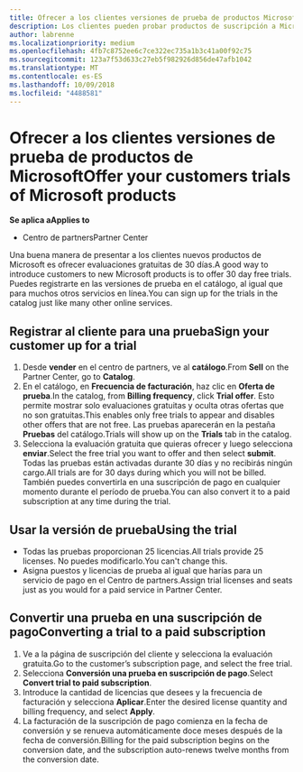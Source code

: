 ```yaml
---
title: Ofrecer a los clientes versiones de prueba de productos Microsoft | Centro de partners
description: Los clientes pueden probar productos de suscripción a Microsoft durante 30 días.
author: labrenne
ms.localizationpriority: medium
ms.openlocfilehash: 4fb7c8752ee6c7ce322ec735a1b3c41a00f92c75
ms.sourcegitcommit: 123a7f53d633c27eb5f982926d856de47afb1042
ms.translationtype: MT
ms.contentlocale: es-ES
ms.lasthandoff: 10/09/2018
ms.locfileid: "4488581"
---
```

# <a name="offer-your-customers-trials-of-microsoft-products"></a><span data-ttu-id="184b5-103">Ofrecer a los clientes versiones de prueba de productos de Microsoft</span><span class="sxs-lookup"><span data-stu-id="184b5-103">Offer your customers trials of Microsoft products</span></span>

**<span data-ttu-id="184b5-104">Se aplica a</span><span class="sxs-lookup"><span data-stu-id="184b5-104">Applies to</span></span>**

-  <span data-ttu-id="184b5-105">Centro de partners</span><span class="sxs-lookup"><span data-stu-id="184b5-105">Partner Center</span></span>

<span data-ttu-id="184b5-106">Una buena manera de presentar a los clientes nuevos productos de Microsoft es ofrecer evaluaciones gratuitas de 30 días.</span><span class="sxs-lookup"><span data-stu-id="184b5-106">A good way to introduce customers to new Microsoft products is to offer 30 day free trials.</span></span> <span data-ttu-id="184b5-107">Puedes registrarte en las versiones de prueba en el catálogo, al igual que para muchos otros servicios en línea.</span><span class="sxs-lookup"><span data-stu-id="184b5-107">You can sign up for the trials in the catalog just like many other online services.</span></span>  

## <a name="sign-your-customer-up-for-a-trial"></a><span data-ttu-id="184b5-108">Registrar al cliente para una prueba</span><span class="sxs-lookup"><span data-stu-id="184b5-108">Sign your customer up for a trial</span></span>

1.  <span data-ttu-id="184b5-109">Desde **vender** en el centro de partners, ve al **catálogo**.</span><span class="sxs-lookup"><span data-stu-id="184b5-109">From **Sell** on the Partner Center, go to **Catalog**.</span></span> 
2.  <span data-ttu-id="184b5-110">En el catálogo, en **Frecuencia de facturación**, haz clic en **Oferta de prueba**.</span><span class="sxs-lookup"><span data-stu-id="184b5-110">In the catalog, from **Billing frequency**, click **Trial offer**.</span></span> <span data-ttu-id="184b5-111">Esto permite mostrar solo evaluaciones gratuitas y oculta otras ofertas que no son gratuitas.</span><span class="sxs-lookup"><span data-stu-id="184b5-111">This enables only free trials to appear and disables other offers that are not free.</span></span> <span data-ttu-id="184b5-112">Las pruebas aparecerán en la pestaña **Pruebas** del catálogo.</span><span class="sxs-lookup"><span data-stu-id="184b5-112">Trials will show up on the **Trials** tab in the catalog.</span></span>
3.  <span data-ttu-id="184b5-113">Selecciona la evaluación gratuita que quieras ofrecer y luego selecciona **enviar**.</span><span class="sxs-lookup"><span data-stu-id="184b5-113">Select the free trial you want to offer and then select **submit**.</span></span> <span data-ttu-id="184b5-114">Todas las pruebas están activadas durante 30 días y no recibirás ningún cargo.</span><span class="sxs-lookup"><span data-stu-id="184b5-114">All trials are for 30 days during which you will not be billed.</span></span> <span data-ttu-id="184b5-115">También puedes convertirla en una suscripción de pago en cualquier momento durante el período de prueba.</span><span class="sxs-lookup"><span data-stu-id="184b5-115">You can also convert it to a paid subscription at any time during the trial.</span></span>

## <a name="using-the-trial"></a><span data-ttu-id="184b5-116">Usar la versión de prueba</span><span class="sxs-lookup"><span data-stu-id="184b5-116">Using the trial</span></span>

- <span data-ttu-id="184b5-117">Todas las pruebas proporcionan 25 licencias.</span><span class="sxs-lookup"><span data-stu-id="184b5-117">All trials provide 25 licenses.</span></span> <span data-ttu-id="184b5-118">No puedes modificarlo.</span><span class="sxs-lookup"><span data-stu-id="184b5-118">You can't change this.</span></span>
- <span data-ttu-id="184b5-119">Asigna puestos y licencias de prueba al igual que harías para un servicio de pago en el Centro de partners.</span><span class="sxs-lookup"><span data-stu-id="184b5-119">Assign trial licenses and seats just as you would for a paid service in Partner Center.</span></span>

## <a name="converting-a-trial-to-a-paid-subscription"></a><span data-ttu-id="184b5-120">Convertir una prueba en una suscripción de pago</span><span class="sxs-lookup"><span data-stu-id="184b5-120">Converting a trial to a paid subscription</span></span>

1.  <span data-ttu-id="184b5-121">Ve a la página de suscripción del cliente y selecciona la evaluación gratuita.</span><span class="sxs-lookup"><span data-stu-id="184b5-121">Go to the customer’s subscription page, and select the free trial.</span></span>
2.  <span data-ttu-id="184b5-122">Selecciona **Conversión una prueba en suscripción de pago**.</span><span class="sxs-lookup"><span data-stu-id="184b5-122">Select **Convert trial to paid subscription**.</span></span>
3.  <span data-ttu-id="184b5-123">Introduce la cantidad de licencias que desees y la frecuencia de facturación y selecciona **Aplicar**.</span><span class="sxs-lookup"><span data-stu-id="184b5-123">Enter the desired license quantity and billing frequency, and select **Apply**.</span></span>
4.  <span data-ttu-id="184b5-124">La facturación de la suscripción de pago comienza en la fecha de conversión y se renueva automáticamente doce meses después de la fecha de conversión.</span><span class="sxs-lookup"><span data-stu-id="184b5-124">Billing for the paid subscription begins on the conversion date, and the subscription auto-renews twelve months from the conversion date.</span></span> 

